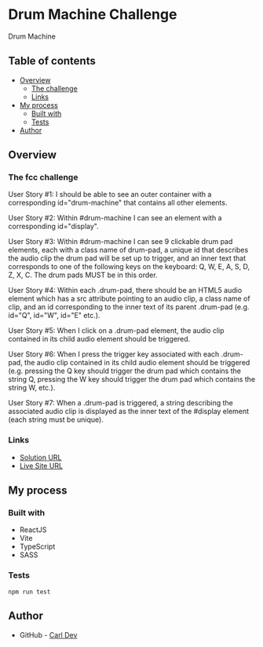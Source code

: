 # Drum Machine Challenge

Drum Machine

## Table of contents

- [Overview](#overview)
    - [The challenge](#the-fcc-challenge)
    - [Links](#links)
- [My process](#my-process)
    - [Built with](#built-with)
    - [Tests](#tests)
- [Author](#author)

## Overview

### The fcc challenge

User Story #1: I should be able to see an outer container with a corresponding id="drum-machine"
that contains all other elements.

User Story #2: Within #drum-machine I can see an element with a corresponding id="display".

User Story #3: Within #drum-machine I can see 9 clickable drum pad elements, each with a class name
of drum-pad, a unique id that describes the audio clip the drum pad will be set up to trigger, and
an inner text that corresponds to one of the following keys on the keyboard: Q, W, E, A, S, D, Z, X,
C. The drum pads MUST be in this order.

User Story #4: Within each .drum-pad, there should be an HTML5 audio element which has a src
attribute pointing to an audio clip, a class name of clip, and an id corresponding to the inner text
of its parent .drum-pad (e.g. id="Q", id="W", id="E" etc.).

User Story #5: When I click on a .drum-pad element, the audio clip contained in its child audio
element should be triggered.

User Story #6: When I press the trigger key associated with each .drum-pad, the audio clip contained
in its child audio element should be triggered (e.g. pressing the Q key should trigger the drum pad
which contains the string Q, pressing the W key should trigger the drum pad which contains the
string W, etc.).

User Story #7: When a .drum-pad is triggered, a string describing the associated audio clip is
displayed as the inner text of the #display element (each string must be unique).

### Links

- [Solution URL](https://github.com/TheNewDevl/fcc-Drum-Machine)
- [Live Site URL](https://drum-machine-gilt.vercel.app)

## My process

### Built with

- ReactJS
- Vite
- TypeScript
- SASS

### Tests

`npm run test`

## Author

- GitHub - [Carl Dev](https://github.com/TheNewDevl)
